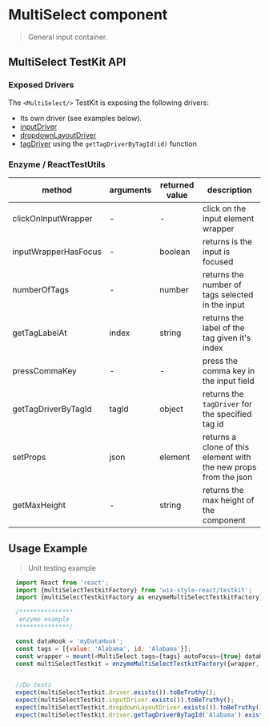 # MultiSelect component

> General input container.

## MultiSelect TestKit API

### Exposed Drivers
The `<MultiSelect/>` TestKit is exposing the following drivers:
* Its own driver (see examples below).
* [inputDriver](https://wix-wix-style-react.surge.sh/?selectedKind=Core&selectedStory=Input&full=0&down=0&left=1&panelRight=0)
* [dropdownLayoutDriver](https://wix-wix-style-react.surge.sh/?selectedKind=Core&selectedStory=DropdownLayout&full=0&down=0&left=1&panelRight=0)
* [tagDriver](https://wix-wix-style-react.surge.sh/?selectedKind=Core&selectedStory=Tag&full=0&down=0&left=1&panelRight=0) using the `getTagDriverByTagId(id)` function


### Enzyme / ReactTestUtils
| method | arguments | returned value | description |
|--------|-----------|----------------|-------------|
| clickOnInputWrapper | - | - | click on the input element wrapper |
| inputWrapperHasFocus | - | boolean | returns is the input is focused |
| numberOfTags | - | number | returns the number of tags selected in the input |
| getTagLabelAt | index | string | returns the label of the tag given it's index |
| pressCommaKey | - | - | press the comma key in the input field |
| getTagDriverByTagId | tagId | object | returns the `tagDriver` for the specified tag id |
| setProps | json | element | returns a clone of this element with the new props from the json |
| getMaxHeight | - | string | returns the max height of the component |

## Usage Example

> Unit testing example

```javascript
  import React from 'react';
  import {multiSelectTestkitFactory} from 'wix-style-react/testkit';
  import {multiSelectTestkitFactory as enzymeMultiSelectTestkitFactory} from 'wix-style-react/testkit/enzyme';

  /***************
   enzyme example
  ***************/

  const dataHook = 'myDataHook';
  const tags = [{value: 'Alabama', id: 'Alabama'}];
  const wrapper = mount(<MultiSelect tags={tags} autoFocus={true} dataHook={dataHook}/>);
  const multiSelectTestkit = enzymeMultiSelectTestkitFactory({wrapper, dataHook});


  //Do tests
  expect(multiSelectTestkit.driver.exists()).toBeTruthy();
  expect(multiSelectTestkit.inputDriver.exists()).toBeTruthy();
  expect(multiSelectTestkit.dropdownLayoutDriver.exists()).toBeTruthy();
  expect(multiSelectTestkit.driver.getTagDriverByTagId('Alabama').exists()).toBeTruthy();
```
